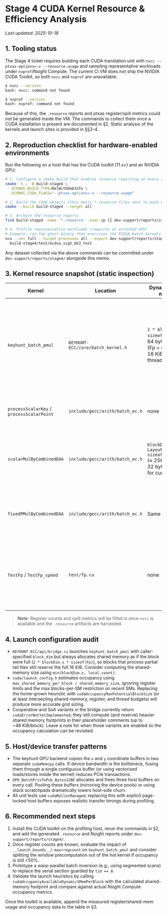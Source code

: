 # Stage 4 CUDA Kernel Resource & Efficiency Analysis

_Last updated: 2025-10-18_

## 1. Tooling status

The Stage 4 ticket requires building each CUDA translation unit with
`nvcc --ptxas-options=-v --resource-usage` and sampling representative workloads under
`nvprof`/Nsight Compute. The current CI VM does not ship the NVIDIA CUDA
Toolkit, so both `nvcc` and `nvprof` are unavailable:

```bash
$ nvcc --version
bash: nvcc: command not found

$ nvprof --version
bash: nvprof: command not found
```

Because of this, the `.resource` reports and ptxas register/spill metrics could
not be generated inside the VM. The commands to collect them once a CUDA
installation is present are documented in §2. Static analysis of the kernels and
launch sites is provided in §§3–4.

## 2. Reproduction checklist for hardware-enabled environments

Run the following on a host that has the CUDA toolkit (11.x+) and an NVIDIA GPU:

```bash
# 1. Configure a cmake build that enables resource reporting on every compilation
cmake -S . -B build-stage4 \
  -DCMAKE_BUILD_TYPE=RelWithDebInfo \
  -DCMAKE_CUDA_FLAGS="--ptxas-options=-v --resource-usage"

# 2. Build the CUDA objects (this emits *.resource files next to each object)
cmake --build build-stage4 --target all

# 3. Archive the resource reports
find build-stage4 -name '*.resource' -exec cp {} dev-support/reports/stage4/ptxas/ \;

# 4. Profile representative workloads (requires an attached GPU)
# Example: run the gtest binary that exercises the ECDSA batch kernels
ncu --set full --target-processes all --export dev-support/reports/stage4/ncu \
  build-stage4/test/ecdsa_sign_bk3_test
```

Any dataset collected via the above commands can be committed under
`dev-support/reports/stage4/` alongside this memo.

## 3. Kernel resource snapshot (static inspection)

| Kernel | Location | Dynamic shared memory | Observations | Suggested actions |
| --- | --- | --- | --- | --- |
| `keyhunt_batch_pmul` | `KEYHUNT-ECC/core/batch_kernel.h` | `2 * blockDim.x * sizeof(Fp)` → 64 bytes/thread (Fp = 8×u32) → 16 KiB at 256 threads | Per-thread Jacobian precompute `ECPointJacobian J[16]` and numerous temporaries will push register count well above 128 ⇒ likely occupancy bottleneck and spills. Serial `montgomery_batch_inverse` (executed by thread 0) scales poorly with block size. | Move window table to shared memory or use warp-level cooperative precomputation, shrink live ranges (split kernel or stage precompute/ladder), and parallelise the batch inversion (warp-prefix scan or segmented scans). Consider `__launch_bounds__(256, 3)` with explicit register capping once register counts are known. |
| `processScalarKey` / `processScalarPoint` | `include/gecc/arith/batch_ec.h` | none | Uses `load_arbitrary` paths that bounce between SoA/AoS layouts without coalescing guarantees; repeated Montgomery conversions cause extra ALU + register pressure. | Specialise for the selected layout and hoist `inplace_to_montgomery()` to a preprocessing pass so the kernel runs purely in Montgomery domain. |
| `scalarMulByCombinedDAA` | `include/gecc/arith/batch_ec.h` | `blockDim.x * Layout::WIDTH * sizeof(BaseField)` (≈ 256 × 8 × 32 bytes = 64 KiB for current layout) | Shared-memory footprint caps blocks-per-SM to 1–2 on SM80 chips. The forward/backward traversal performs per-slot prefix scans with heavy use of `__syncthreads()` inside the outer scalar loop, so latency scales with `Fr::BITS`. | Reduce `Layout::WIDTH` for large batches, or split kernel into precompute + accumulation phases so the shared buffer can be double-buffered and reuse `__shfl_sync` to avoid serialising on shared memory. |
| `fixedPMulByCombinedDAA` | `include/gecc/arith/batch_ec.h` | Same as above | Similar synchronisation patterns and shared-memory pressure. The kernel reloads points from global memory twice per bit pass and writes back on every iteration, hinting at uncoalesced traffic when `GECC_QAPW_OPT_COLUMN_MAJORED_INPUTS` is disabled. | Introduce SoA layout for point buffers unconditionally, keep points resident in registers during the inner loop, and only spill to global memory after batch updates. |
| `TestFp` / `TestFp_speed` | `test/fp.cu` | none | Unit kernels used for correctness/benchmarking allocate managed memory and launch with a single block. The benchmark variant performs 10 000 dependent multiplies in-register, so profiling it under Nsight will show 0% occupancy for compute-bound loops but emphasises register pressure. Managed allocations also hide host/device copy costs. | For profiling, convert to pinned host buffers + explicit `cudaMemcpyAsync` to surface transfer cost, and cap the inner loop to keep runtime short while still stressing arithmetic pipelines. |

> **Note**: Register counts and spill metrics will be filled in once `nvcc` is
> available and the `.resource` artifacts are harvested.

## 4. Launch configuration audit

* `KEYHUNT-ECC/api/bridge.cu` launches `keyhunt_batch_pmul` with caller-specified
  `block_dim` but always allocates shared memory as if the block were full
  (`2 * blockDim.x * sizeof(Fp)`), so blocks that process partial tail tiles still
  reserve the full 16 KiB. Consider computing the shared-memory size using
  `min(blockDim.x, local_count)`.
* `cuda/launch_config.h` estimates occupancy using
  `max_shared_memory_per_block / shared_memory_size`, ignoring register limits and
  the max blocks-per-SM restriction on recent SMs. Replacing the home-grown
  heuristic with `cudaOccupancyMaxPotentialBlockSize` (or at least intersecting
  shared-memory, register, and thread budgets) will produce more accurate grid
  sizing.
* Cooperative and SoA variants in the bridge currently return
  `cudaErrorNotYetImplemented`; they still compute (and reserve) heavier shared
  memory footprints in their placeholder comments (up to ~48 KiB/block). Leave a
  note for when those variants are enabled so the occupancy calculation can be
  revisited.

## 5. Host/device transfer patterns

* The keyhunt GPU backend copies the `x` and `y` coordinate buffers in two
  separate `cudaMemcpy` calls. If device bandwidth is the bottleneck, fusing them
  through a single contiguous buffer (or using vectorised loads/stores inside the
  kernel) reduces PCIe transactions.
* `GPU_BatchPrivToPub_Bytes32BE` allocates and frees three host buffers on every
  call. Pooling these buffers (mirroring the device pools) or using stack
  scratchpads dramatically lowers host-side churn.
* All unit tests use `cudaMallocManaged`; replacing this with explicit page-locked
  host buffers exposes realistic transfer timings during profiling.

## 6. Recommended next steps

1. Install the CUDA toolkit on the profiling host, rerun the commands in §2, and
   add the generated `.resource` and Nsight reports under
   `dev-support/reports/stage4/`.
2. Once register counts are known, evaluate the impact of
   `__launch_bounds__`/`-maxrregcount` on `keyhunt_batch_pmul` and consider
   splitting the window precomputation out of the hot kernel if occupancy is
   still <50%.
3. Prototype a warp-parallel batch inversion (e.g., using segmented scans) to
   replace the serial section guarded by `tid == 0`.
4. Validate the launch heuristics by calling `cudaOccupancyAvailableDynamicSMemPerBlock`
   with the calculated shared-memory footprint and compare against actual Nsight
   Compute occupancy metrics.

Once the toolkit is available, append the measured register/shared-mem usage and
occupancy data to the table in §3.
